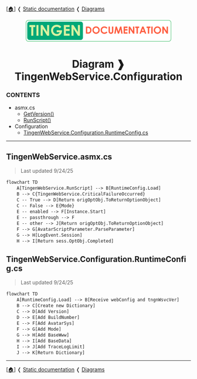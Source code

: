 <!-- u250924 -->

[[🏠︎](../../README.md)] ❬ [Static documentation](../README.md) ❬ [Diagrams](README.md)

<div align="center">

  <picture>
    <source media="(prefers-color-scheme: dark)" srcset="https://github.com/spectrum-health-systems/tingen-projects/blob/main/logos/tngndocs-dark-400x63.png">
    <source media="(prefers-color-scheme: light)" srcset="https://github.com/spectrum-health-systems/tingen-projects/blob/main/logos/tngndocs-light-400x63.png">
    <img alt="Fallback image description" src="https://github.com/spectrum-health-systems/tingen-projects/blob/main/logos/tngndocs-light-400x63.png">
  </picture>
  <h1>
    Diagram ❱ TingenWebService.Configuration
  </h1>

</div>

### CONTENTS

* asmx.cs
    * [GetVersion()]()
    * [RunScript()]()
* Configuration
    * [TingenWebService.Configuration.RuntimeConfig.cs](#tingenwebserviceconfigurationruntimeconfigcs)  

***

## TingenWebService.asmx.cs

> Last updated 9/24/25

```mermaid
flowchart TD
    A[TingenWebService.RunScript] --> B[RuntimeConfig.Load]
    B --> C{TingenWebService.CriticalFailureOccurred}
    C -- True --> D[Return origOptObj.ToReturnOptionObject]
    C -- False --> E{Mode}
    E -- enabled --> F[Instance.Start]
    E -- passthrough --> F
    E -- other --> J[Return origOptObj.ToReturnOptionObject]
    F --> G[AvatarScriptParameter.ParseParameter]
    G --> H[LogEvent.Session]
    H --> I[Return sess.OptObj.Completed]
```

## TingenWebService.Configuration.RuntimeConfig.cs

> Last updated 9/24/25

```mermaid
flowchart TD
    A[RuntimeConfig.Load] --> B[Receive webConfig and tngnWsvcVer]
    B --> C[Create new Dictionary]
    C --> D[Add Version]
    D --> E[Add BuildNumber]
    E --> F[Add AvatarSys]
    F --> G[Add Mode]
    G --> H[Add BaseWww]
    H --> I[Add BaseData]
    I --> J[Add TraceLogLimit]
    J --> K[Return Dictionary]
```

***

[[🏠︎](../../README.md)] ❬ [Static documentation](../README.md) ❬ [Diagrams](README.md)
